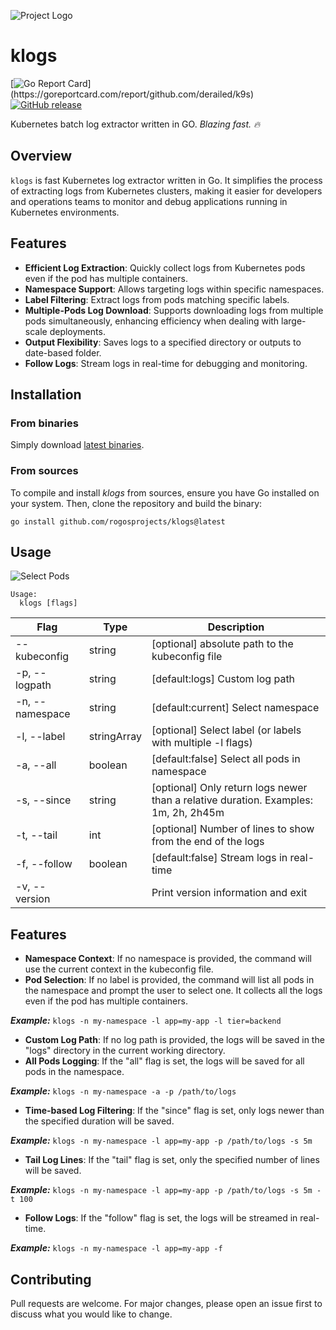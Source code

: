 ![Project Logo](/assets/logo-extended.jpeg)

# klogs
[![Go Report Card](https://goreportcard.com/badge/github.com/derailed/k9s?)](https://goreportcard.com/report/github.com/derailed/k9s)
[![GitHub release](https://img.shields.io/github/release/rogosprojects/klogs.svg)]()

Kubernetes batch log extractor written in GO. *Blazing fast. 🔥*

## Overview

`klogs` is fast Kubernetes log extractor written in Go. It simplifies the process of extracting logs from Kubernetes clusters, making it easier for developers and operations teams to monitor and debug applications running in Kubernetes environments.

## Features

- **Efficient Log Extraction**: Quickly collect logs from Kubernetes pods even if the pod has multiple containers.
- **Namespace Support**: Allows targeting logs within specific namespaces.
- **Label Filtering**: Extract logs from pods matching specific labels.
- **Multiple-Pods Log Download**: Supports downloading logs from multiple pods simultaneously, enhancing efficiency when dealing with large-scale deployments.
- **Output Flexibility**: Saves logs to a specified directory or outputs to date-based folder.
- **Follow Logs**: Stream logs in real-time for debugging and monitoring.

## Installation

### From binaries

Simply download [latest binaries](https://github.com/rogosprojects/klogs/releases/latest).

### From sources

To compile and install _klogs_ from sources, ensure you have Go installed on your system.
Then, clone the repository and build the binary:

```
go install github.com/rogosprojects/klogs@latest
```

## Usage
![Select Pods](/assets/klogs-select-pods.png)

```
Usage:
  klogs [flags]
```

| Flag            | Type        | Description                                                                         |
|-----------------|-------------|-------------------------------------------------------------------------------------|
| --kubeconfig    | string      | [optional] absolute path to the kubeconfig file                                     |
| -p, --logpath   | string      | [default:logs] Custom log path                                                      |
| -n, --namespace | string      | [default:current] Select namespace                                                  |
| -l, --label     | stringArray | [optional] Select label (or labels with multiple -l flags)                          |
| -a, --all       | boolean     | [default:false] Select all pods in namespace                                        |
| -s, --since     | string      | [optional] Only return logs newer than a relative duration. Examples: 1m, 2h, 2h45m |
| -t, --tail      | int         | [optional] Number of lines to show from the end of the logs                         |
| -f, --follow    | boolean     | [default:false] Stream logs in real-time                                            |
| -v, --version   |             | Print version information and exit                                                  |

## Features

* **Namespace Context**: If no namespace is provided, the command will use the current context in the kubeconfig file.
* **Pod Selection**: If no label is provided, the command will list all pods in the namespace and prompt the user to select one. It collects all the logs even if the pod has multiple containers.

***Example:***
  `klogs -n my-namespace -l app=my-app -l tier=backend`


* **Custom Log Path**: If no log path is provided, the logs will be saved in the "logs" directory in the current working directory.
* **All Pods Logging**: If the "all" flag is set, the logs will be saved for all pods in the namespace.


***Example:***
  `klogs -n my-namespace -a -p /path/to/logs`

* **Time-based Log Filtering**: If the "since" flag is set, only logs newer than the specified duration will be saved.

***Example:***
  `klogs -n my-namespace -l app=my-app -p /path/to/logs -s 5m`

* **Tail Log Lines**: If the "tail" flag is set, only the specified number of lines will be saved.

***Example:***
  `klogs -n my-namespace -l app=my-app -p /path/to/logs -s 5m -t 100`

* **Follow Logs**: If the "follow" flag is set, the logs will be streamed in real-time.

***Example:***
  `klogs -n my-namespace -l app=my-app -f`

## Contributing
Pull requests are welcome. For major changes, please open an issue first to discuss what you would like to change.